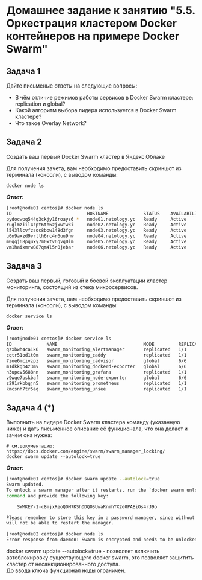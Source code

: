 # Домашнее задание к занятию "5.5. Оркестрация кластером Docker контейнеров на примере Docker Swarm"

## Задача 1
Дайте письменые ответы на следующие вопросы:

+ В чём отличие режимов работы сервисов в Docker Swarm кластере: replication и global?
+ Какой алгоритм выбора лидера используется в Docker Swarm кластере?
+ Что такое Overlay Network?


## Задача 2

Создать ваш первый Docker Swarm кластер в Яндекс.Облаке

Для получения зачета, вам необходимо предоставить скриншот из терминала (консоли), с выводом команды:

`docker node ls`

***Ответ:***

```bash
[root@node01 centos]# docker node ls
ID                            HOSTNAME             STATUS    AVAILABILITY   MANAGER STATUS   ENGINE VERSION
pydocwpq544q3ckjy16roays6 *   node01.netology.yc   Ready     Active         Leader           20.10.18
ruglmziil4zpt6th6zjxwtwki     node02.netology.yc   Ready     Active         Reachable        20.10.18
l543llcvfzsoc8bow148d3fgn     node03.netology.yc   Ready     Active         Reachable        20.10.18
u6n9axzd9vrtlh6rc4r6uu9hw     node04.netology.yc   Ready     Active                          20.10.18
m0qqj68pquxy7m0xtv6qvq0im     node05.netology.yc   Ready     Active                          20.10.18
vm1haixmrw887qm4l5n0jebar     node06.netology.yc   Ready     Active                          20.10.18
```




## Задача 3

Создать ваш первый, готовый к боевой эксплуатации кластер мониторинга, состоящий из стека микросервисов.

Для получения зачета, вам необходимо предоставить скриншот из терминала (консоли), с выводом команды:

`docker service ls`

***Ответ:***

```bash
[root@node01 centos]# docker service ls
ID             NAME                                MODE         REPLICAS   IMAGE                                          PORTS
qzxbwh4ca1k6   swarm_monitoring_alertmanager       replicated   1/1        stefanprodan/swarmprom-alertmanager:v0.14.0    
cqtr51od1t0m   swarm_monitoring_caddy              replicated   1/1        stefanprodan/caddy:latest                      *:3000->3000/tcp, *:9090->9090/tcp, *:9093-9094->9093-9094/tcp
7zoe6mcivzpz   swarm_monitoring_cadvisor           global       6/6        google/cadvisor:latest                         
m1dkkgb4z3mv   swarm_monitoring_dockerd-exporter   global       6/6        stefanprodan/caddy:latest                      
n3upcv5688nn   swarm_monitoring_grafana            replicated   1/1        stefanprodan/swarmprom-grafana:5.3.4           
v9wqe7bskbaf   swarm_monitoring_node-exporter      global       6/6        stefanprodan/swarmprom-node-exporter:v0.16.0   
z291rkbbgjn5   swarm_monitoring_prometheus         replicated   1/1        stefanprodan/swarmprom-prometheus:v2.5.0       
kmcsnh7tr5aq   swarm_monitoring_unsee              replicated   1/1        cloudflare/unsee:v0.8.0  
```

## Задача 4 (*)

Выполнить на лидере Docker Swarm кластера команду (указанную ниже) и дать письменное описание её функционала, что она делает и зачем она нужна:

```
# см.документацию: https://docs.docker.com/engine/swarm/swarm_manager_locking/
docker swarm update --autolock=true
```




***Ответ:***

```bash
[root@node01 centos]# docker swarm update --autolock=true
Swarm updated.
To unlock a swarm manager after it restarts, run the `docker swarm unlock`
command and provide the following key:

    SWMKEY-1-c8mjxReoQOM7KShDDQOSUwaRnmhYX2d0PABiOs4rJ9o

Please remember to store this key in a password manager, since without it you
will not be able to restart the manager.
```


```bash
[root@node02 centos]# docker node ls
Error response from daemon: Swarm is encrypted and needs to be unlocked before it can be used. Please use "docker swarm unlock" to unlock it.
```


docker swarm update --autolock=true - позволяет включить автоблокировку существующего docker swarm, это позволяет защитить кластер от несанкционированного доступа.<br>
До ввода ключа функционал ноды ограничен.

